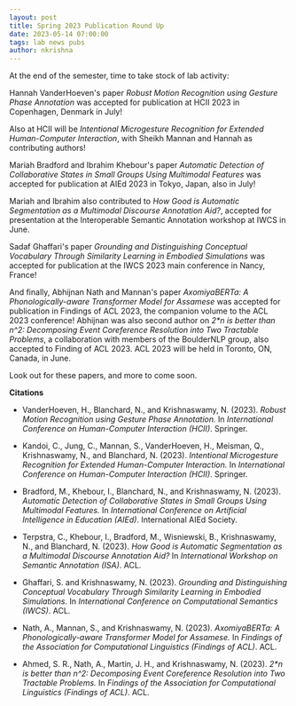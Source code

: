 ```yaml
---
layout: post
title: Spring 2023 Publication Round Up
date: 2023-05-14 07:00:00
tags: lab news pubs
author: nkrishna
---
```


At the end of the semester, time to take stock of lab activity:

Hannah VanderHoeven's paper *Robust Motion Recognition using Gesture Phase Annotation* was accepted for publication at HCII 2023 in Copenhagen, Denmark in July!

Also at HCII will be *Intentional Microgesture Recognition for Extended Human-Computer Interaction*, with Sheikh Mannan and Hannah as contributing authors!

Mariah Bradford and Ibrahim Khebour's paper *Automatic Detection of Collaborative States in Small Groups Using Multimodal Features* was accepted for publication at AIEd 2023 in Tokyo, Japan, also in July!

Mariah and Ibrahim also contributed to *How Good is Automatic Segmentation as a Multimodal Discourse Annotation Aid?*, accepted for presentation at the Interoperable Semantic Annotation workshop at IWCS in June.

Sadaf Ghaffari's paper *Grounding and Distinguishing Conceptual Vocabulary Through Similarity Learning in Embodied Simulations* was accepted for publication at the IWCS 2023 main conference in Nancy, France!

And finally, Abhijnan Nath and Mannan's paper *AxomiyaBERTa: A Phonologically-aware Transformer Model for Assamese* was accepted for publication in Findings of ACL 2023, the companion volume to the ACL 2023 conference!  Abhijnan was also second author on *2\*n is better than n^2: Decomposing Event Coreference Resolution into Two Tractable Problems*, a collaboration with members of the BoulderNLP group, also accepted to Finding of ACL 2023.  ACL 2023 will be held in Toronto, ON, Canada, in June.

Look out for these papers, and more to come soon.

**Citations**

* VanderHoeven, H., Blanchard, N., and Krishnaswamy, N. (2023). *Robust Motion Recognition using Gesture Phase Annotation.* In *International Conference on Human-Computer Interaction (HCII)*. Springer.

* Kandoi, C., Jung, C., Mannan, S., VanderHoeven, H., Meisman, Q., Krishnaswamy, N., and Blanchard, N. (2023). *Intentional Microgesture Recognition for Extended Human-Computer Interaction.* In *International Conference on Human-Computer Interaction (HCII)*. Springer.

* Bradford, M., Khebour, I., Blanchard, N., and Krishnaswamy, N. (2023). *Automatic Detection of Collaborative States in Small Groups Using Multimodal Features.* In *International Conference on Artificial Intelligence in Education (AIEd)*. International AIEd Society.

* Terpstra, C., Khebour, I., Bradford, M., Wisniewski, B., Krishnaswamy, N., and Blanchard, N. (2023). *How Good is Automatic Segmentation as a Multimodal Discourse Annotation Aid?* In *International Workshop on Semantic Annotation (ISA)*. ACL.

* Ghaffari, S. and Krishnaswamy, N. (2023). *Grounding and Distinguishing Conceptual Vocabulary Through Similarity Learning in Embodied Simulations.* In *International Conference on Computational Semantics (IWCS)*. ACL.

* Nath, A., Mannan, S., and Krishnaswamy, N. (2023). *AxomiyaBERTa: A Phonologically-aware Transformer Model for Assamese.* In *Findings of the Association for Computational Linguistics (Findings of ACL)*. ACL.

* Ahmed, S. R., Nath, A., Martin, J. H., and Krishnaswamy, N. (2023). *2\*n is better than n^2: Decomposing Event Coreference Resolution into Two Tractable Problems.* In *Findings of the Association for Computational Linguistics (Findings of ACL)*. ACL.

